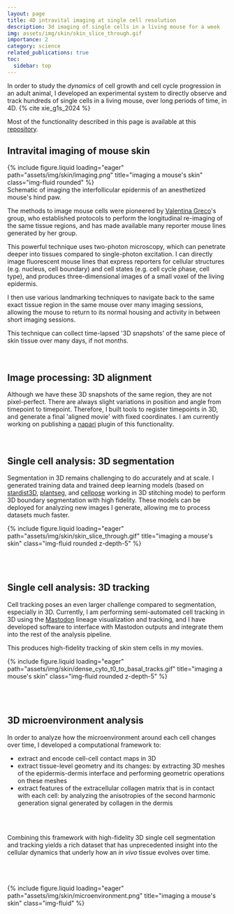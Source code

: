 ```yaml
---
layout: page
title: 4D intravital imaging at single cell resolution
description: 3d imaging of single cells in a living mouse for a week
img: assets/img/skin/skin_slice_through.gif
importance: 2
category: science
related_publications: true
toc:
  sidebar: top
---
```


In order to study the _dynamics_ of cell growth and cell cycle progression in an adult animal,
I developed an experimental system to directly observe and track hundreds of single cells in a living mouse,
over long periods of time, in 4D. {% cite xie_g1s_2024 %}

Most of the functionality described in this page is available at this [repository](https://github.com/xies/mouse_skin_size_control).


## Intravital imaging of mouse skin

<div class="container">
  <div class="row justify-content-md-center">
    <div class="col-lg-3">
      {% include figure.liquid loading="eager" path="assets/img/skin/imaging.png" title="imaging a mouse's skin" class="img-fluid rounded" %}
    </div>
  </div>
</div>
<div>
Schematic of imaging the interfollicular epidermis of an anesthetized mouse's hind paw.
</div>

The methods to image mouse cells were pioneered by [Valentina Greco](https://www.grecolab.org/lab-members)'s group,
who established protocols to perform the longitudinal re-imaging of the same tissue regions,
and has made available many reporter mouse lines generated by her group.

This powerful technique uses two-photon microscopy, which can penetrate deeper
into tissues compared to single-photon excitation. I can directly image fluorescent mouse lines that express
reporters for cellular structures (e.g. nucleus, cell boundary) and cell states (e.g.
  cell cycle phase, cell type), and produces three-dimensional images of
  a small voxel of the living epidermis.

I then use various landmarking techniques to navigate back to the same exact tissue region in the same mouse
over many imaging sessions, allowing the mouse to return to its normal housing
and activity in between short imaging sessions.

This technique can collect time-lapsed '3D snapshots' of the same piece of skin tissue
over many days, if not months.
<br>
<br>
<br>

## Image processing: 3D alignment

Although we have these 3D snapshots of the same region, they are not pixel-perfect. There are always
slight variations in position and angle from timepoint to timepoint. Therefore, I built tools
to register timepoints in 3D, and generate a final 'aligned movie' with fixed coordinates. I
am currently working on publishing a [napari](https://napari.org/stable/) plugin of this functionality.
<br>
<br>
<br>

## Single cell analysis: 3D segmentation

Segmentation in 3D remains challenging to do accurately and at scale. I generated
training data and trained deep learning models (based on [stardist3D](https://github.com/stardist/stardist),
[plantseg](https://github.com/kreshuklab/plant-seg), and [cellpose](https://github.com/MouseLand/cellpose) working in 3D stitching mode)
to perform 3D boundary segmentation with high fidelity. These models can be deployed
for analyzing new images I generate, allowing me to process datasets much faster.

<div class="row justify-content-md-center">
  <div class="col-lg-5">
    {% include figure.liquid loading="eager" path="assets/img/skin/skin_slice_through.gif" title="imaging a mouse's skin" class="img-fluid rounded z-depth-5" %}
  </div>
</div>
<br>
<br>
<br>

## Single cell analysis: 3D tracking
Cell tracking poses an even larger challenge compared to segmentation, especially in
3D. Currently, I am performing semi-automated cell tracking in 3D using the
[Mastodon](https://github.com/mastodon-sc) lineage visualization and tracking, and I have
developed software to interface with Mastodon outputs and integrate them into the
rest of the analysis pipeline.

This produces high-fidelity tracking of skin stem cells in my movies.

<div class="container">
  <div class="row justify-content-md-center">
    <div class="col-lg-5">
      {% include figure.liquid loading="eager" path="assets/img/skin/dense_cyto_t0_to_basal_tracks.gif" title="imaging a mouse's skin" class="img-fluid rounded z-depth-5" %}
    </div>
  </div>
</div>
<br>
<br>
<br>

## 3D microenvironment analysis
In order to analyze how the microenvironment around each cell changes over time,
I developed a computational framework to:
- extract and encode cell-cell contact maps in 3D
- extract tissue-level geometry and its changes: by extracting 3D meshes of the epidermis-dermis interface
   and performing geometric operations on these meshes
- extract features of the extracellular collagen matrix that is in contact with each cell:
by analyzing the anisotropies of the second harmonic generation signal generated by collagen in the dermis
<br>
<br>

Combining this framework with high-fidelity 3D single cell segmentation and tracking yields
a rich dataset that has unprecedented insight into the cellular dynamics that underly
how an _in vivo_ tissue evolves over time.
<br>
<br>
<br>
<br>

<div class="container">
  <div class="row justify-content-md-center">
    <div class="col-lg-5">
      {% include figure.liquid loading="eager" path="assets/img/skin/microenvironment.png" title="imaging a mouse's skin" class="img-fluid" %}
    </div>
  </div>
</div>
